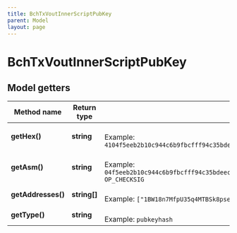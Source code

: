 ```yaml
---
title: BchTxVoutInnerScriptPubKey
parent: Model
layout: page
---
```


# BchTxVoutInnerScriptPubKey

## Model getters

Method name | Return type | Description | Notes
------------ | ------------- | ------------- | -------------
**getHex()** | **string** |  <br>Example: `4104f5eeb2b10c944c6b9fbcfff94c35bdeecd93df977882babc7f3a2cf7f5c81d3b09a68db7f0e04f21de5d4230e75e6dbe7ad16eefe0d4325a62067dc6f369446aac` | [optional]
**getAsm()** | **string** |  <br>Example: `04f5eeb2b10c944c6b9fbcfff94c35bdeecd93df977882babc7f3a2cf7f5c81d3b09a68db7f0e04f21de5d4230e75e6dbe7ad16eefe0d4325a62067dc6f369446a OP_CHECKSIG` | [optional]
**getAddresses()** | **string[]** |  <br>Example: `["1BW18n7MfpU35q4MTBSk8pse3XzQF8XvzT"]` | [optional]
**getType()** | **string** |  <br>Example: `pubkeyhash` | [optional]

